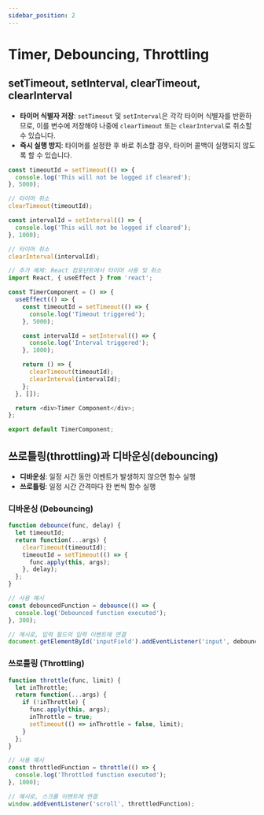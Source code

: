 ```yaml
---
sidebar_position: 2
---
```


# Timer, Debouncing, Throttling  


## setTimeout, setInterval, clearTimeout, clearInterval

- **타이머 식별자 저장**: `setTimeout` 및 `setInterval`은 각각 타이머 식별자를 반환하므로, 이를 변수에 저장해야 나중에 `clearTimeout` 또는 `clearInterval`로 취소할 수 있습니다.
- **즉시 실행 방지**: 타이머를 설정한 후 바로 취소할 경우, 타이머 콜백이 실행되지 않도록 할 수 있습니다.

```javascript
const timeoutId = setTimeout(() => {
  console.log('This will not be logged if cleared');
}, 5000);

// 타이머 취소
clearTimeout(timeoutId);
```

```javascript
const intervalId = setInterval(() => {
  console.log('This will not be logged if cleared');
}, 1000);

// 타이머 취소
clearInterval(intervalId);
```

```javascript
// 추가 예제: React 컴포넌트에서 타이머 사용 및 취소
import React, { useEffect } from 'react';

const TimerComponent = () => {
  useEffect(() => {
    const timeoutId = setTimeout(() => {
      console.log('Timeout triggered');
    }, 5000);

    const intervalId = setInterval(() => {
      console.log('Interval triggered');
    }, 1000);

    return () => {
      clearTimeout(timeoutId);
      clearInterval(intervalId);
    };
  }, []);

  return <div>Timer Component</div>;
};

export default TimerComponent;
```

## 쓰로틀링(throttling)과 디바운싱(debouncing)

- **디바운싱**: 일정 시간 동안 이벤트가 발생하지 않으면 함수 실행
- **쓰로틀링**: 일정 시간 간격마다 한 번씩 함수 실행

### 디바운싱 (Debouncing)

```javascript
function debounce(func, delay) {
  let timeoutId;
  return function(...args) {
    clearTimeout(timeoutId);
    timeoutId = setTimeout(() => {
      func.apply(this, args);
    }, delay);
  };
}

// 사용 예시
const debouncedFunction = debounce(() => {
  console.log('Debounced function executed');
}, 300);

// 예시로, 입력 필드의 입력 이벤트에 연결
document.getElementById('inputField').addEventListener('input', debouncedFunction);
```

### 쓰로틀링 (Throttling)

```javascript
function throttle(func, limit) {
  let inThrottle;
  return function(...args) {
    if (!inThrottle) {
      func.apply(this, args);
      inThrottle = true;
      setTimeout(() => inThrottle = false, limit);
    }
  };
}

// 사용 예시
const throttledFunction = throttle(() => {
  console.log('Throttled function executed');
}, 1000);

// 예시로, 스크롤 이벤트에 연결
window.addEventListener('scroll', throttledFunction);
```
